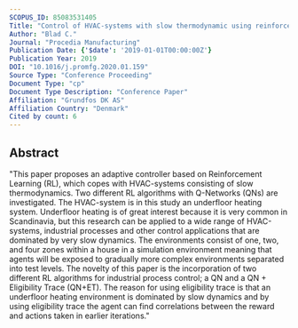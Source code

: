 ```yaml
---
SCOPUS_ID: 85083531405
Title: "Control of HVAC-systems with slow thermodynamic using reinforcement learning"
Author: "Blad C."
Journal: "Procedia Manufacturing"
Publication Date: {'$date': '2019-01-01T00:00:00Z'}
Publication Year: 2019
DOI: "10.1016/j.promfg.2020.01.159"
Source Type: "Conference Proceeding"
Document Type: "cp"
Document Type Description: "Conference Paper"
Affiliation: "Grundfos DK AS"
Affiliation Country: "Denmark"
Cited by count: 6
---
```


## Abstract
"This paper proposes an adaptive controller based on Reinforcement Learning (RL), which copes with HVAC-systems consisting of slow thermodynamics. Two different RL algorithms with Q-Networks (QNs) are investigated. The HVAC-system is in this study an underfloor heating system. Underfloor heating is of great interest because it is very common in Scandinavia, but this research can be applied to a wide range of HVAC-systems, industrial processes and other control applications that are dominated by very slow dynamics. The environments consist of one, two, and four zones within a house in a simulation environment meaning that agents will be exposed to gradually more complex environments separated into test levels. The novelty of this paper is the incorporation of two different RL algorithms for industrial process control; a QN and a QN + Eligibility Trace (QN+ET). The reason for using eligibility trace is that an underfloor heating environment is dominated by slow dynamics and by using eligibility trace the agent can find correlations between the reward and actions taken in earlier iterations."
